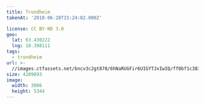 ```yaml
---
title: Trondheim
takenAt: '2018-06-28T15:24:02.000Z'

license: CC BY-ND 3.0
geo:
  lat: 63.430222
  lng: 10.398111
tags:
  - trondheim
url: >-
  //images.ctfassets.net/bncv3c2gt878/6hNaRUGFir6UIGYTJxIwIQ/ff0bf1c383e5e6f9fbe7c2084954c7a4/trondheim_42392569204_o
size: 4209093
image:
  width: 3006
  height: 5344
---
```


